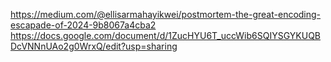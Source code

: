 https://medium.com/@ellisarmahayikwei/postmortem-the-great-encoding-escapade-of-2024-9b8067a4cba2
https://docs.google.com/document/d/1ZucHYU6T_uccWib6SQIYSGYKUQBDcVNNnUAo2g0WrxQ/edit?usp=sharing